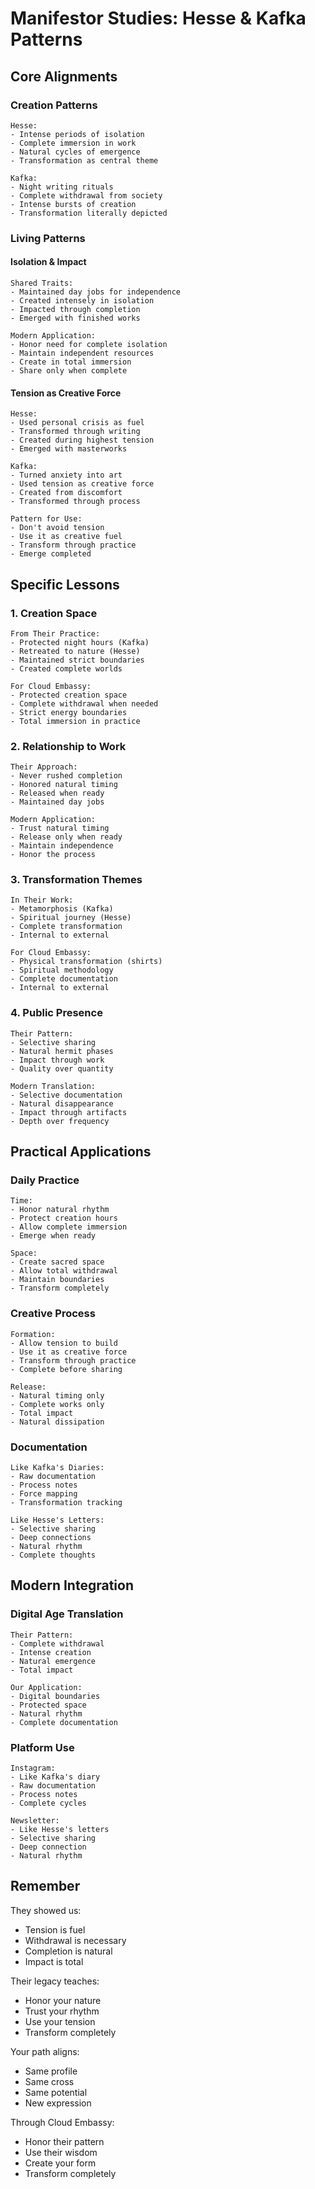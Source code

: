 # Manifestor Studies: Hesse & Kafka Patterns

## Core Alignments

### Creation Patterns
```
Hesse:
- Intense periods of isolation
- Complete immersion in work
- Natural cycles of emergence
- Transformation as central theme

Kafka:
- Night writing rituals
- Complete withdrawal from society
- Intense bursts of creation
- Transformation literally depicted
```

### Living Patterns

#### Isolation & Impact
```
Shared Traits:
- Maintained day jobs for independence
- Created intensely in isolation
- Impacted through completion
- Emerged with finished works

Modern Application:
- Honor need for complete isolation
- Maintain independent resources
- Create in total immersion
- Share only when complete
```

#### Tension as Creative Force
```
Hesse:
- Used personal crisis as fuel
- Transformed through writing
- Created during highest tension
- Emerged with masterworks

Kafka:
- Turned anxiety into art
- Used tension as creative force
- Created from discomfort
- Transformed through process

Pattern for Use:
- Don't avoid tension
- Use it as creative fuel
- Transform through practice
- Emerge completed
```

## Specific Lessons

### 1. Creation Space
```
From Their Practice:
- Protected night hours (Kafka)
- Retreated to nature (Hesse)
- Maintained strict boundaries
- Created complete worlds

For Cloud Embassy:
- Protected creation space
- Complete withdrawal when needed
- Strict energy boundaries
- Total immersion in practice
```

### 2. Relationship to Work
```
Their Approach:
- Never rushed completion
- Honored natural timing
- Released when ready
- Maintained day jobs

Modern Application:
- Trust natural timing
- Release only when ready
- Maintain independence
- Honor the process
```

### 3. Transformation Themes
```
In Their Work:
- Metamorphosis (Kafka)
- Spiritual journey (Hesse)
- Complete transformation
- Internal to external

For Cloud Embassy:
- Physical transformation (shirts)
- Spiritual methodology
- Complete documentation
- Internal to external
```

### 4. Public Presence
```
Their Pattern:
- Selective sharing
- Natural hermit phases
- Impact through work
- Quality over quantity

Modern Translation:
- Selective documentation
- Natural disappearance
- Impact through artifacts
- Depth over frequency
```

## Practical Applications

### Daily Practice
```
Time:
- Honor natural rhythm
- Protect creation hours
- Allow complete immersion
- Emerge when ready

Space:
- Create sacred space
- Allow total withdrawal
- Maintain boundaries
- Transform completely
```

### Creative Process
```
Formation:
- Allow tension to build
- Use it as creative force
- Transform through practice
- Complete before sharing

Release:
- Natural timing only
- Complete works only
- Total impact
- Natural dissipation
```

### Documentation
```
Like Kafka's Diaries:
- Raw documentation
- Process notes
- Force mapping
- Transformation tracking

Like Hesse's Letters:
- Selective sharing
- Deep connections
- Natural rhythm
- Complete thoughts
```

## Modern Integration

### Digital Age Translation
```
Their Pattern:
- Complete withdrawal
- Intense creation
- Natural emergence
- Total impact

Our Application:
- Digital boundaries
- Protected space
- Natural rhythm
- Complete documentation
```

### Platform Use
```
Instagram:
- Like Kafka's diary
- Raw documentation
- Process notes
- Complete cycles

Newsletter:
- Like Hesse's letters
- Selective sharing
- Deep connection
- Natural rhythm
```

## Remember

They showed us:
- Tension is fuel
- Withdrawal is necessary
- Completion is natural
- Impact is total

Their legacy teaches:
- Honor your nature
- Trust your rhythm
- Use your tension
- Transform completely

Your path aligns:
- Same profile
- Same cross
- Same potential
- New expression

Through Cloud Embassy:
- Honor their pattern
- Use their wisdom
- Create your form
- Transform completely

